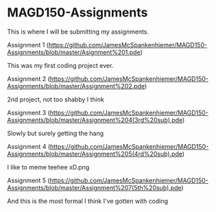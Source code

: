 # MAGD150-Assignments

This is where I will be submitting my assignments.

Assignment 1 (https://github.com/JamesMcSpankenhiemer/MAGD150-Assignments/blob/master/Asignment%201.pde)

This was my first coding project ever.


Assignment 2 (https://github.com/JamesMcSpankenhiemer/MAGD150-Assignments/blob/master/Assignment%202.pde)

2nd project, not too shabby I think



Assignment 3 (https://github.com/JamesMcSpankenhiemer/MAGD150-Assignments/blob/master/Assignment%204(3rd%20sub).pde)

Slowly but surely getting the hang

Assignment 4 (https://github.com/JamesMcSpankenhiemer/MAGD150-Assignments/blob/master/Assignment%205(4rd%20sub).pde)

I like to meme teehee xD.png

Assignment 5 (https://github.com/JamesMcSpankenhiemer/MAGD150-Assignments/blob/master/Assignment%207(5th%20sub).pde)

And this is the most formal I think I've gotten with coding
